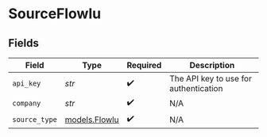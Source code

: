# SourceFlowlu


## Fields

| Field                                 | Type                                  | Required                              | Description                           |
| ------------------------------------- | ------------------------------------- | ------------------------------------- | ------------------------------------- |
| `api_key`                             | *str*                                 | :heavy_check_mark:                    | The API key to use for authentication |
| `company`                             | *str*                                 | :heavy_check_mark:                    | N/A                                   |
| `source_type`                         | [models.Flowlu](../models/flowlu.md)  | :heavy_check_mark:                    | N/A                                   |
